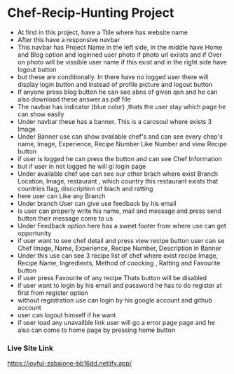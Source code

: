 
# Chef-Recip-Hunting Project 

- At first in this project, have a Ttile where has website name
- After this have a responsive navbar
- This navbar has Project Name in the left side, in the middle have Home and Blog option and loginned user photo if photo url exiists and if Over on photo will be vissible user name if this exist  and in the right side have logout button
- but these are conditionally. In there have no logged user there will display login button and instead of profile picture and logout button
- If anyone press blog button he can see abns of given qsn and he can also download these answer as pdf file
- The navbar has indicator (blue color) ,thats the user stay which page he can show easily
- Under navbar these has a banner. This is a carosoul where exists 3 Image
- Under Banner use can show available chef's and can see every chep's name, Image, Experience, Recipe Number Like Number and view Recipe button
- if user is logged he can press the button and can see Chef Information
- but if user in not logged he will gi login page
- Under available chef use can see our other brach where exist Branch Location, Image, restaurant , which country this restaurant exists that countries flag, disccription of blach and ratting 
- here user can Like any Branch
- Under branch User can give use feedback by his email
- is user can properly write his name, mail and message and press send button their message come to us
- Under Feedback option here has a sweet footer from where use can get opportunity
- if user want to see chef detail and press view recipe button user can se Chef Image, Name, Experience, Recipe Number, Description in Banner
- Under this use can see 3 recipe list of chef where exist recipe Image, Recipe Name, Ingredients, Method of coocking , Ratting and Favourite button
- if user press Favourite of any recipe Thats button will be disabled
- if user want to login by his email and password he has to do register at first from register option
- without registration use can login by his google account and github account
- user can logout himself if he want 
- if user load any unavailble link user will go a error page page and he also can come to home page by pressing home button

### Live Site Link ###
https://joyful-zabaione-bb16dd.netlify.app/


